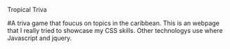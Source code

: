</h1> Tropical Triva</h1>


#A triva game that foucus on topics in the caribbean. This is an webpage that I really tried to showcase my CSS skills. Other technologys use where Javascript and jquery.
